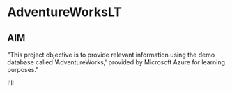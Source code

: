 # AdventureWorksLT

## AIM 
"This project objective is to provide relevant information using the demo database called 'AdventureWorks,' provided by Microsoft Azure for learning purposes."

I'll 
